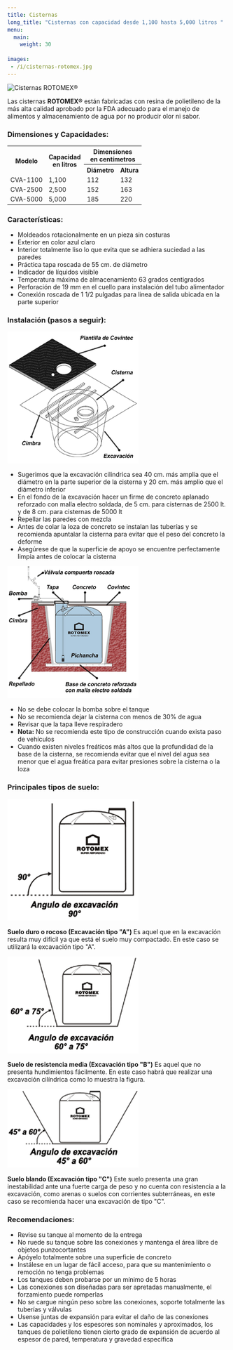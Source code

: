```yaml
---
title: Cisternas
long_title: "Cisternas con capacidad desde 1,100 hasta 5,000 litros "
menu: 
  main:
    weight: 30

images: 
 - /i/cisternas-rotomex.jpg
---
```


<img src=
      "/i/cisternas-rotomex.jpg" id="imagen-principal" alt=
      "Cisternas ROTOMEX&reg;" name="imagen-principal" />
  
<p>
        Las cisternas <b>ROTOMEX&reg;</b> est&aacute;n fabricadas
        con resina de polietileno de la m&aacute;s alta calidad
        aprobado por la <span lang="en" xml:lang="en" title=
        "Food and Drug Administration">FDA</span> adecuado para
        el manejo de alimentos y almacenamiento de agua por no
        producir olor ni sabor.
      </p>
      <h3>
        Dimensiones y Capacidades:
      </h3>
      <table summary="" class="datos">
        <tr>
          <th rowspan="2">
            Modelo
          </th>
          <th rowspan="2">
            Capacidad<br /> en litros
          </th>
          <th colspan="2">
            Dimensiones<br /> en cent&iacute;metros
          </th>
        </tr>
        <tr>
          <th>
            Di&aacute;metro
          </th>
          <th>
            Altura
          </th>
        </tr>
        <tr>
          <td>
            CVA-1100
          </td>
          <td>
            1,100
          </td>
          <td>
            112
          </td>
          <td>
            132
          </td>
        </tr>
        <tr>
          <td>
            CVA-2500
          </td>
          <td>
            2,500
          </td>
          <td>
            152
          </td>
          <td>
            163
          </td>
        </tr>
        <tr>
          <td>
            CVA-5000
          </td>
          <td>
            5,000
          </td>
          <td>
            185
          </td>
          <td>
            220
          </td>
        </tr>
      </table>
      <h3>
        Caracter&iacute;sticas:
      </h3>
      <ul>
        <li>Moldeados rotacionalmente en un pieza sin costuras
        </li>
        <li>Exterior en color azul claro
        </li>
        <li>Interior totalmente liso lo que evita que se adhiera
        suciedad a las paredes
        </li>
        <li>Pr&aacute;ctica tapa roscada de 55 cm. de
        di&aacute;metro
        </li>
        <li>Indicador de l&iacute;quidos visible
        </li>
        <li>Temperatura m&aacute;xima de almacenamiento 63 grados
        centigrados
        </li>
        <li>Perforaci&oacute;n de 19 mm en el cuello para
        instalaci&oacute;n del tubo alimentador
        </li>
        <li>Conexi&oacute;n roscada de 1 1/2 pulgadas para linea
        de salida ubicada en la parte superior
        </li>
      </ul>
      <h3>
        Instalaci&oacute;n (pasos a seguir):
      </h3><img src="i/diagrama-cisterna.gif" class="material"
      alt="" />
      <ul>
        <li>Sugerimos que la excavaci&oacute;n cilindrica sea 40
        cm. m&aacute;s amplia que el di&aacute;metro en la parte
        superior de la cisterna y 20 cm. m&aacute;s amplio que el
        di&aacute;metro inferior
        </li>
        <li>En el fondo de la excavaci&oacute;n hacer un firme de
        concreto aplanado reforzado con malla electro soldada, de
        5 cm. para cisternas de 2500 lt. y de 8 cm. para
        cisternas de 5000 lt
        </li>
        <li>Repellar las paredes con mezcla
        </li>
        <li>Antes de colar la loza de concreto se instalan las
        tuber&iacute;as y se recomienda apuntalar la cisterna
        para evitar que el peso del concreto la deforme
        </li>
        <li>Aseg&uacute;rese de que la superficie de apoyo se
        encuentre perfectamente limpia antes de colocar la
        cisterna
        </li>
      </ul><img src="i/instalacion-cisterna.gif" class="material"
      alt="" />
      <ul>
        <li>No se debe colocar la bomba sobre el tanque
        </li>
        <li>No se recomienda dejar la cisterna con menos de 30%
        de agua
        </li>
        <li>Revisar que la tapa lleve respiradero
        </li>
        <li>
          <b>Nota:</b> No se recomienda este tipo de
          construcci&oacute;n cuando exista paso de
          veh&iacute;culos
        </li>
        <li>Cuando existen niveles fre&aacute;ticos m&aacute;s
        altos que la profundidad de la base de la cisterna, se
        recomienda evitar que el nivel del agua sea menor que el
        agua fre&aacute;tica para evitar presiones sobre la
        cisterna o la loza
        </li>
      </ul>
      <h3>
        Principales tipos de suelo:
      </h3><img src="i/90.gif" class="material" alt="" />
      <p>
        <b>Suelo duro o rocoso (Excavaci&oacute;n tipo "A")</b>
        Es aquel que en la excavaci&oacute;n resulta muy dificil
        ya que est&aacute; el suelo muy compactado. En este caso
        se utilizar&aacute; la excavaci&oacute;n tipo "A".
      </p><img src="i/60-75.gif" class="material" alt="" />
      <p>
        <b>Suelo de resistencia media (Excavaci&oacute;n tipo
        "B")</b> Es aquel que no presenta hundimientos
        f&aacute;cilmente. En este caso habr&aacute; que realizar
        una excavaci&oacute;n cil&iacute;ndrica como lo muestra
        la figura.
      </p><img src="i/45-60.gif" class="material" alt="" />
      <p>
        <b>Suelo blando (Excavaci&oacute;n tipo "C")</b> Este
        suelo presenta una gran inestabilidad ante una fuerte
        carga de peso y no cuenta con resistencia a la
        excavaci&oacute;n, como arenas o suelos con corrientes
        subterr&aacute;neas, en este caso se recomienda hacer una
        excavaci&oacute;n de tipo "C".
      </p>
      <h3>
        Recomendaciones:
      </h3>
      <ul>
        <li>Revise su tanque al momento de la entrega
        </li>
        <li>No ruede su tanque sobre las conexiones y mantenga el
        &aacute;rea libre de objetos punzocortantes
        </li>
        <li>Ap&oacute;yelo totalmente sobre una superficie de
        concreto
        </li>
        <li>Inst&aacute;lese en un lugar de f&aacute;cil acceso,
        para que su mantenimiento o remoci&oacute;n no tenga
        problemas
        </li>
        <li>Los tanques deben probarse por un m&iacute;nimo de 5
        horas
        </li>
        <li>Las conexiones son dise&ntilde;adas para ser
        apretadas manualmente, el forzamiento puede romperlas
        </li>
        <li>No se cargue ning&uacute;n peso sobre las conexiones,
        soporte totalmente las tuber&iacute;as y v&aacute;lvulas
        </li>
        <li>Usense juntas de expansi&oacute;n para evitar el
        da&ntilde;o de las conexiones
        </li>
        <li>Las capacidades y los espesores son nominales y
        aproximados, los tanques de polietileno tienen cierto
        grado de expansi&oacute;n de acuerdo al espesor de pared,
        temperatura y gravedad espec&iacute;fica
        </li>
      </ul>